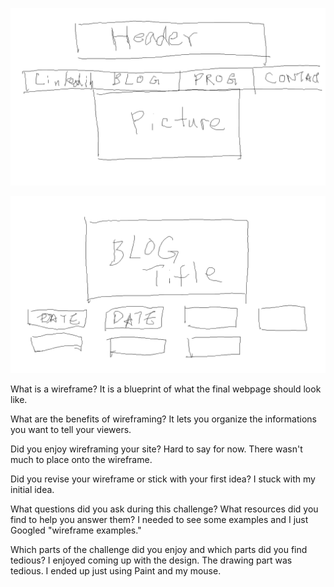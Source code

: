 ![alt text](imgs/homepage-wireframe.png)

![alt text](imgs/blog-wireframe.png)

What is a wireframe?
It is a blueprint of what the final webpage should look like.

What are the benefits of wireframing?
It lets you organize the informations you want to tell your viewers.

Did you enjoy wireframing your site?
Hard to say for now. There wasn't much to place onto the wireframe. 

Did you revise your wireframe or stick with your first idea?
I stuck with my initial idea.

What questions did you ask during this challenge? What resources did you find to help you answer them?
I needed to see some examples and I just Googled "wireframe examples."

Which parts of the challenge did you enjoy and which parts did you find tedious?
I enjoyed coming up with the design. The drawing part was tedious. I ended up just using Paint and my mouse.